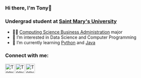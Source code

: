 ### Hi there, I'm Tony👋
### Undergrad student at [Saint Mary's University](https://www.smu.ca)

- 👨‍💻 [Computing Science Business Administration](https://www.smu.ca/academics/computing-science-business-administration.html) major 
- 👀 I’m interested in Data Science and Computer Programming
- 🌱 I’m currently learning [Python](https://docs.python.org/3/library/index.html) and [Java](https://dev.java/learn/)

### Connect with me:
<a href="mailto:rta480626@gmail.com"><img align="left" alt="Tony | Gmail" width="30px" src="https://image.flaticon.com/icons/png/512/732/732200.png"/></a>
[<img align="left" alt="Tony | LinkedIn" width="30px" src="https://image.flaticon.com/icons/png/512/174/174857.png"/>](https://www.linkedin.com/in/triteb-rojsawangthip/)
[<img align="left" alt="Tony | Instagram" width="30px" src="https://user-images.githubusercontent.com/85498401/155031196-9e759d41-3199-4603-87e7-048a38972ceb.png"/>](https://www.instagram.com/tony22180/)

<!---
Tony22180/Tony22180 is a ✨ special ✨ repository because its `README.md` (this file) appears on your GitHub profile.
You can click the Preview link to take a look at your changes.
--->
